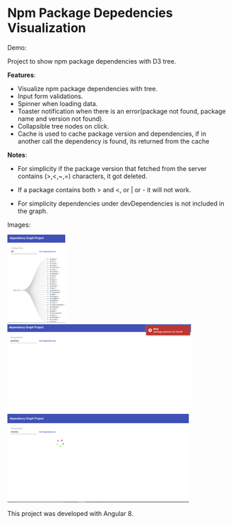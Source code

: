# Npm Package Depedencies Visualization

Demo: 

Project to show npm package dependencies with D3 tree.

**Features**:
* Visualize npm package dependencies with tree.
* Input form validations.
* Spinner when loading data.
* Toaster notification when there is an error(package not found, package name and version not found).
* Collapsible tree nodes on click. 
* Cache is used to cache package version and dependencies, if in another call 
the dependency is found, its returned from the cache 

**Notes**:
* For simplicity if the package version that fetched from the server contains (>,<,~,=) characters, it got deleted.

* If a package contains both > and <, or | or - it will not work.

* For simplicity dependencies under devDependencies is not included in the graph.

Images:

<img src="images/1.PNG" alt="img1" height="200">

<img src="images/2.PNG" alt="img2" height="200">

<img src="images/3.PNG" alt="img3" height="200">


This project was developed with Angular 8.
